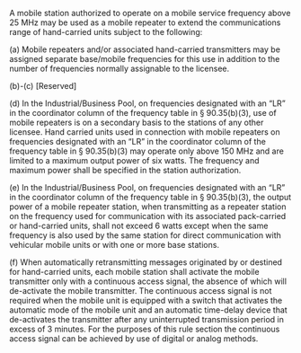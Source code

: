 A mobile station authorized to operate on a mobile service frequency above 25 MHz may be used as a mobile repeater to extend the communications range of hand-carried units subject to the following:

(a) Mobile repeaters and/or associated hand-carried transmitters may be assigned separate base/mobile frequencies for this use in addition to the number of frequencies normally assignable to the licensee.

(b)-(c) [Reserved]

(d) In the Industrial/Business Pool, on frequencies designated with an “LR” in the coordinator column of the frequency table in § 90.35(b)(3), use of mobile repeaters is on a secondary basis to the stations of any other licensee. Hand carried units used in connection with mobile repeaters on frequencies designated with an “LR” in the coordinator column of the frequency table in § 90.35(b)(3) may operate only above 150 MHz and are limited to a maximum output power of six watts. The frequency and maximum power shall be specified in the station authorization.

(e) In the Industrial/Business Pool, on frequencies designated with an “LR” in the coordinator column of the frequency table in § 90.35(b)(3), the output power of a mobile repeater station, when transmitting as a repeater station on the frequency used for communication with its associated pack-carried or hand-carried units, shall not exceed 6 watts except when the same frequency is also used by the same station for direct communication with vehicular mobile units or with one or more base stations.

(f) When automatically retransmitting messages originated by or destined for hand-carried units, each mobile station shall activate the mobile transmitter only with a continuous access signal, the absence of which will de-activate the mobile transmitter. The continuous access signal is not required when the mobile unit is equipped with a switch that activates the automatic mode of the mobile unit and an automatic time-delay device that de-activates the transmitter after any uninterrupted transmission period in excess of 3 minutes. For the purposes of this rule section the continuous access signal can be achieved by use of digital or analog methods.

